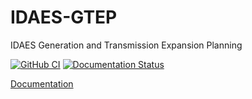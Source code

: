# IDAES-GTEP
IDAES Generation and Transmission Expansion Planning

[![GitHub CI](https://github.com/IDAES/idaes-gtep/actions/workflows/test_pr_and_main.yml/badge.svg?branch=main&event=push)](https://github.com/IDAES/idaes-gtep/actions/workflows/test_pr_and_main.yml)
[![Documentation Status](https://readthedocs.org/projects/idaes-gtep/badge/?version=latest)](http://idaes-gtep.readthedocs.org/en/latest/)

[Documentation](https://idaes-gtep.readthedocs.io)